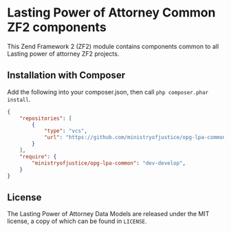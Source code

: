 Lasting Power of Attorney Common ZF2 components
==============
This Zend Framework 2 (ZF2) module contains components common to all Lasting power of attorney ZF2 projects.


Installation with Composer
--------------------

Add the following into your composer.json, then call `php composer.phar install`. 

```json
{
    "repositories": [
        {
            "type": "vcs",
            "url": "https://github.com/ministryofjustice/opg-lpa-common"
        }
    ],
    "require": {
        "ministryofjustice/opg-lpa-common": "dev-develop",
    }
}
```
 

License
-------

The Lasting Power of Attorney Data Models are released under the MIT license, a copy of which can be found in ``LICENSE``.

